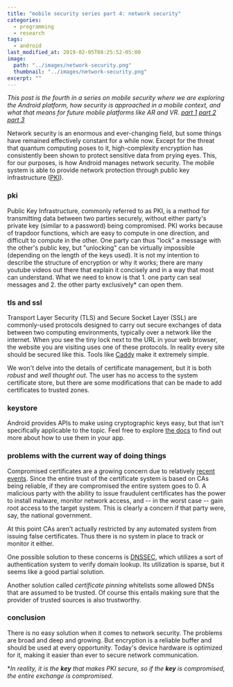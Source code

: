 ```yaml
---
title: "mobile security series part 4: network security"
categories:
  - programming
  - research
tags:
  - android
last_modified_at: 2019-02-05T08:25:52-05:00
image: 
  path: "../images/network-security.png"
  thumbnail: "../images/network-security.png"
excerpt: ""
---
```


*This post is the fourth in a series on mobile security where we are exploring the Android platform, how security is approached in a mobile context, and what that means for future mobile platforms like AR and VR. [part 1](/android-security-pt-1) [part 2](/android-security-pt-2) [part 3](/android-security-pt-3)*

Network security is an enormous and ever-changing field, but some things have remained effectively constant for a while now. Except for the threat that quantum computing poses to it, high-complexity encryption has consistently been shown to protect sensitive data from prying eyes. This, for our purposes, is how Android manages network security. The mobile system is able to provide network protection through public key infrastructure ([PKI](https://en.wikipedia.org/wiki/Public_key_infrastructure)).

### pki
Public Key Infrastructure, commonly referred to as PKI, is a method for transmitting data between two parties securely, without either party's private key (similar to a password) being compromised. PKI works because of trapdoor functions, which are easy to compute in one direction, and difficult to compute in the other. One party can thus "lock" a message with the other's public key, but "unlocking" can be virtually impossible (depending on the length of the keys used). It is not my intention to describe the structure of encryption or why it works; there are many youtube videos out there that explain it concisely and in a way that most can understand. What we need to know is that 1. one party can seal messages and 2. the other party exclusively* can open them.

### tls and ssl
Transport Layer Security (TLS) and Secure Socket Layer (SSL) are commonly-used protocols designed to carry out secure exchanges of data between two computing environments, typically over a network like the internet. When you see the tiny lock next to the URL in your web browser, the website you are visiting uses one of these protocols. In reality every site should be secured like this. Tools like [Caddy](https://caddyserver.com/) make it extremely simple.

We won't delve into the details of certificate management, but it is both *robust* and *well thought out*. The user has no access to the system certificate store, but there are some modifications that can be made to add certificates to trusted zones. 

### keystore
Android provides APIs to make using cryptographic keys easy, but that isn't specifically applicable to the topic. Feel free to explore [the docs](https://developer.android.com/training/articles/keystore) to find out more about how to use them in your app.

### problems with the current way of doing things
Compromised certificates are a growing concern due to relatively [recent](https://en.wikipedia.org/wiki/DigiNotar) [events](https://en.wikipedia.org/wiki/Verisign). Since the entire trust of the certificate system is based on CAs being reliable, if they are compromised the entire system goes to 0. A malicious party with the ability to issue fraudulent certificates has the power to install malware, monitor network access, and -- in the worst case -- gain root access to the target system. This is clearly a concern if that party were, say, the national government. 

At this point CAs aren't actually restricted by any automated system from issuing false certificates. Thus there is no system in place to track or monitor it either. 

One possible solution to these concerns is [DNSSEC](https://en.wikipedia.org/wiki/Domain_Name_System_Security_Extensions), which utilizes a sort of authentication system to verify domain lookup. Its utilization is sparse, but it seems like a good partial solution.

Another solution called *certificate pinning* whitelists some allowed DNSs that are assumed to be trusted. Of course this entails making sure that the provider of trusted sources is also trustworthy.

### conclusion
There is no easy solution when it comes to network security. The problems are broad and deep and growing. But encryption is a reliable buffer and should be used at every opportunity. Today's device hardware is optimized for it, making it easier than ever to secure network communication.


*_In reality, it is the **key** that makes PKI secure, so if the **key** is compromised, the entire exchange is compromised._